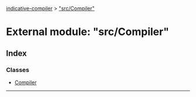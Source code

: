 [indicative-compiler](../README.md) > ["src/Compiler"](../modules/_src_compiler_.md)

# External module: "src/Compiler"

## Index

### Classes

* [Compiler](../classes/_src_compiler_.compiler.md)

---

